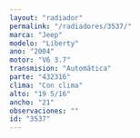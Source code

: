 ```yaml
---
layout: "radiador"
permalink: "/radiadores/3537/"
marca: "Jeep"
modelo: "Liberty"
ano: "2004"
motor: "V6 3.7"
transmision: "Automática"
parte: "432316"
clima: "Con clima"
alto: "19 5/16"
ancho: "21"
observaciones: ""
id: "3537"
---
```


